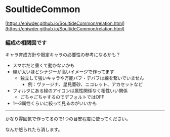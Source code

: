 # SoultideCommon
[https://eniwder.github.io/SoultideCommon/relation.html](https://eniwder.github.io/SoultideCommon/relation.html)

### 編成の相関図です
キャラ育成方針や限定キャラの必要性の参考になるかも？
- スマホだと重くて動かないかも
- 線が太いほどシナジーが高いイメージで作ってます
  - 独立して強いキャラや万能バフ・デバフは線を繋いでいません
    - 例：ヴァージナ、星見亜砂、ニコレット、アカセットなど
- フィルタにある緑のアイコンは属性関係なく相性いい関係
  - ごちゃごちゃするのでデフォルトではOFF
- 1～3属性くらいに絞って見るのがいいかも
***
かなり雰囲気で作ってるので1つの目安程度に使ってください。

なんか怒られたら消します。
